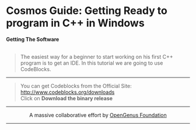 # Cosmos Guide: Getting Ready to program in C++ in Windows
<b1> <b>Getting The Software</b> </b1> <br> <br>
>The easiest way for a beginner to start working on his first C++ program is to get an IDE. In this tutorial we are going to use CodeBlocks. <br>
---
>You can get Codeblocks from the Official Site: http://www.codeblocks.org/downloads <br>
>Click on <b>Download the binary release</b> <br>

---

<p align="center">
	A massive collaborative effort by <a href="https://github.com/OpenGenus/cosmos">OpenGenus Foundation</a> 
</p>

---
